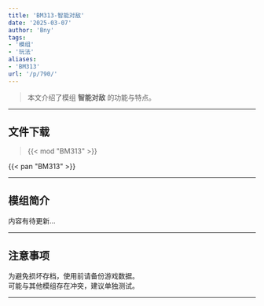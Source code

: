 ```yaml
---
title: 'BM313-智能对敌'
date: '2025-03-07'
author: 'Bny'
tags:
- '模组'
- '玩法'
aliases:
- 'BM313'
url: '/p/790/'
---
```


> 本文介绍了模组 **智能对敌** 的功能与特点。

---

## 文件下载  

> {{< mod "BM313" >}}  

{{< pan "BM313" >}}  

---

## 模组简介

>  
内容有待更新...  

---

## 注意事项

>  
为避免损坏存档，使用前请备份游戏数据。  
可能与其他模组存在冲突，建议单独测试。  

---

